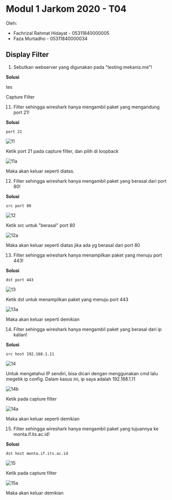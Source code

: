 # Modul 1 Jarkom 2020 - T04

Oleh:
  - Fachrizal Rahmat Hidayat - 05311840000005
  - Faza Murtadho            - 05311840000034
  
## Display Filter

1. Sebutkan webserver yang digunakan pada "testing.mekanis.me"!

**Solusi**

tes

Capture Filter

11. Filter sehingga wireshark hanya mengambil paket yang mengandung port 21!

**Solusi**

```port 21```

![11](https://user-images.githubusercontent.com/55182321/96349595-d527c380-10da-11eb-97af-3fcc35a03742.PNG)

Ketik port 21 pada capture filter, dan pilih di loopback

![11a](https://user-images.githubusercontent.com/55182321/96349666-28017b00-10db-11eb-96b4-ca939be54505.PNG)

Maka akan keluar seperti diatas.

12. Filter sehingga wireshark hanya mengambil paket yang berasal dari port 80!

**Solusi**

```src port 80```

![12](https://user-images.githubusercontent.com/55182321/96349948-233dc680-10dd-11eb-97c0-1b53527f27ae.PNG)

Ketik src untuk "berasal" port 80

![12a](https://user-images.githubusercontent.com/55182321/96350011-71eb6080-10dd-11eb-95d0-ccd4f1315208.PNG)

Maka akan keluar seperti diatas jika ada yg berasal dari port 80

13. Filter sehingga wireshark hanya menampilkan paket yang menuju port 443!

**Solusi**

```dst port 443```

![13](https://user-images.githubusercontent.com/55182321/96350249-2934a700-10df-11eb-833a-bd8d50eaaec8.PNG)

Ketik dst untuk menampilkan paket yang menuju port 443

![13a](https://user-images.githubusercontent.com/55182321/96350281-6305ad80-10df-11eb-92b0-ccc61ddff38b.PNG)

Maka akan keluar seperti demikian

14. Filter sehingga wireshark hanya mengambil paket yang berasal dari ip kalian!

**Solusi**

```src host 192.168.1.11```

![14](https://user-images.githubusercontent.com/55182321/96350353-b2e47480-10df-11eb-8c2f-b5edadf04800.PNG)

Untuk mengetahui IP sendiri, bisa dicari dengan menggunakan cmd lalu megetik ip config. Dalam kasus ini, ip saya adalah 192.168.1.11

![14b](https://user-images.githubusercontent.com/55182321/96350465-1ff80a00-10e0-11eb-8749-2c35a61d73b7.PNG)

Ketik pada capture filter

![14a](https://user-images.githubusercontent.com/55182321/96350428-f212c580-10df-11eb-94db-c2d9d6acd6ef.PNG)

Maka akan keluar seperti demikian

15. Filter sehingga wireshark hanya mengambil paket yang tujuannya ke monta.if.its.ac.id!

**Solusi**

```dst host monta.if.its.ac.id```

![15](https://user-images.githubusercontent.com/55182321/96350537-909f2680-10e0-11eb-8d62-50e4ed02a0b4.PNG)

Ketik pada capture filter

![15a](https://user-images.githubusercontent.com/55182321/96350539-9137bd00-10e0-11eb-822a-6254a35419e0.PNG)

Maka akan keluar demikian

